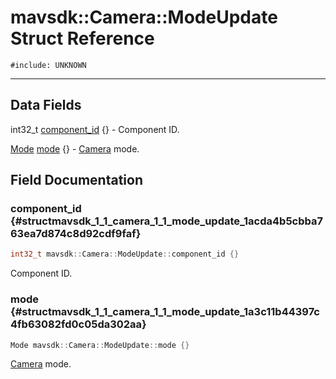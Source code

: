 # mavsdk::Camera::ModeUpdate Struct Reference
`#include: UNKNOWN`

----


## Data Fields


int32_t [component_id](#structmavsdk_1_1_camera_1_1_mode_update_1acda4b5cbba763ea7d874c8d92cdf9faf) {} - Component ID.

[Mode](classmavsdk_1_1_camera.md#classmavsdk_1_1_camera_1a02bb5ce37d125ba4c65d43f172cc2d65) [mode](#structmavsdk_1_1_camera_1_1_mode_update_1a3c11b44397c4fb63082fd0c05da302aa) {} - [Camera](classmavsdk_1_1_camera.md) mode.


## Field Documentation


### component_id {#structmavsdk_1_1_camera_1_1_mode_update_1acda4b5cbba763ea7d874c8d92cdf9faf}

```cpp
int32_t mavsdk::Camera::ModeUpdate::component_id {}
```


Component ID.


### mode {#structmavsdk_1_1_camera_1_1_mode_update_1a3c11b44397c4fb63082fd0c05da302aa}

```cpp
Mode mavsdk::Camera::ModeUpdate::mode {}
```


[Camera](classmavsdk_1_1_camera.md) mode.

